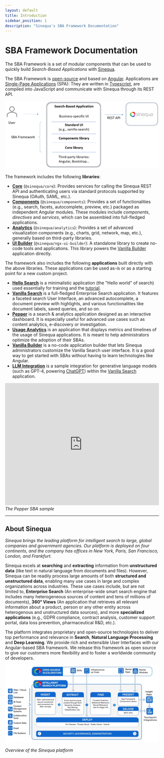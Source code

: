 ```yaml
---
layout: default
title: Introduction
sidebar_position: 1
description: "Sinequa's SBA Framework Documentation"
---
```


# SBA Framework Documentation

The SBA Framework is a set of modular components that can be used to quickly build *Search-Based Applications* with [Sinequa](#about-sinequa).

The SBA Framework is [open-source](https://github.com/sinequa/sba-angular) and based on [Angular](https://angular.io/). Applications are [Single-Page Applications](https://en.wikipedia.org/wiki/Single-page_application) (SPA): They are written in [Typescript](https://www.typescriptlang.org/), are compiled into JavaScript and communicate with Sinequa through its REST API.

![SBA architecture](/assets/index/architecture.png)

The framework includes the following **libraries**:

- [**Core**](/docs/libraries/core/core.md) (`@sinequa/core`): Provides services for calling the Sinequa REST API and authenticating users via standard protocols supported by Sinequa (OAuth, SAML, etc.).
- [**Components**](/docs/libraries/components/components.md) (`@sinequa/components`): Provides a set of functionalities (e.g., search, facets, autocomplete, preview, etc.) packaged as independent Angular modules. These modules include *components*, *directives* and *services*, which can be assembled into full-fledged applications.
- [**Analytics**](/docs/libraries/analytics/analytics.md) (`@sinequa/analytics`): Provides a set of advanced visualization components (e.g., charts, grid, network, map, etc.), generally based on third-party libraries.
- [**UI Builder**](/docs/libraries/ngx-ui-builder.md) (`@sinequa/ngx-ui-builder`): A standalone library to create no-code tools and applications. This library powers the [Vanilla Builder](/docs/apps/5-vanilla-builder.md) application directly.

The framework also includes the following **applications** built directly with the above libraries. These applications can be used as-is or as a starting point for a new custom project.

- [**Hello Search**](/docs/apps/1-hello-search.md) is a minimalistic application (the "Hello world" of search) used essentially for training and the [tutorial](/docs/tutorial/tutorial.md).
- [**Vanilla Search**](/docs/apps/2-vanilla-search.md) is a full-fledged Enterprise Search application. It features a faceted search User Interface, an advanced autocomplete, a document preview with highlights, and various functionalities like document labels, saved queries, and so on.
- [**Pepper**](/docs/apps/3-pepper.md) is a search & analytics application designed as an interactive dashboard. It is especially useful for advanced use cases such as content analytics, e-discovery or investigation.
- [**Usage Analytics**](/docs/apps/4-usage-analytics.md) is an application that displays metrics and timelines of the usage of Sinequa applications. It is meant to help administrators optimize the adoption of their SBAs. 
- [**Vanilla Builder**](/docs/apps/5-vanilla-builder.md) is a no-code application builder that lets Sinequa administrators customize the Vanilla Search user interface. It is a good way to get started with SBAs without having to learn technologies like Angular.
- [**LLM Integration**](/docs/apps/6-llm-integration.md) is a sample integration for generative language models (such as GPT-4, powering [ChatGPT](https://openai.com/blog/chatgpt)) within the [Vanilla Search](/docs/apps/2-vanilla-search.md) application.

<div class="text--center">
  <iframe src="https://player.vimeo.com/video/534455071" width="100%" height="400px" frameborder="0" title="Pepper" webkitallowfullscreen mozallowfullscreen allowfullscreen></iframe>
  <em>The Pepper SBA sample</em>
</div>

---

## About Sinequa

*Sinequa brings the leading platform for intelligent search to large, global companies and government agencies. Our platform is deployed on four continents, and the company has offices in New York, Paris, San Francisco, London, and Frankfurt.*

Sinequa excels at **searching** and **extracting** information from **unstructured data** (like text in natural language from documents and files). However, Sinequa can be readily process large amounts of both **structured and unstructured data**, enabling many use cases in large and complex organizations across industries. These use cases include, but are not limited to, **Enterprise Search** (An enterprise-wide smart search engine that includes many heterogeneous sources of content and tens of millions of documents), **360° Views** (An application that retrieves all relevant information about a product, person or any other entity across heterogenous and unstructured data sources), and more **specialized applications** (e.g., GDPR compliance, contract analysis, customer support portal, data loss prevention, pharmaceutical R&D, etc.).

The platform integrates proprietary and open-source technologies to deliver top performance and relevance in **Search**, **Natural Language Processing** and **Deep Learning**. We provide rich and extensible User Interfaces with our Angular-based SBA framework. We release this framework as open source to give our customers more flexibility and to foster a worldwide community of developers.

![Sinequa platform](/assets/index/sinequa-platform.png)
<div class="text--center">
  <em>Overview of the Sinequa platform</em>
</div>


